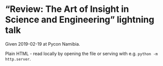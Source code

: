 # “Review: The Art of Insight in Science and Engineering” lightning talk

Given 2019-02-19 at Pycon Namibia.

Plain HTML - read locally by opening the file or serving with e.g.
`python -m http.server`.
